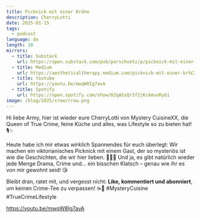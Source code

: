 ```yaml
---
title: Picknick mit einer Krähe
description: CherryLotti
date: 2025-01-15
tags:
  - podcast
language: de
length: 10
mirrors:
  - title: Substack
    url: https://open.substack.com/pub/porschuetz/p/picknick-mit-einer-krahe?r=504kj1&utm_campaign=post&utm_medium=web&showWelcomeOnShare=true
  - title: Medium
    url: https://aestheticaltherapy.medium.com/picknick-mit-einer-kr%C3%A4he-cfb847a3ead2
  - title: Youtube
    url: https://youtu.be/mwqW8Ig7avA
  - title: Spotify
    url: https://open.spotify.com/show/6ZqASsQrSf2jKckmuvRyb1
image: /blog/2025/crow/crow.png
---
```

Hi liebe Army, hier ist wieder eure CherryLotti von Mystery CuisineXX, die Queen of True Crime, feine Küche und alles, was Lifestyle so zu bieten hat! 🎙✨ 

Heute habe ich mir etwas *wirklich* Spannendes für euch überlegt: Wir machen ein viktorianisches Picknick mit einem Gast, der so mysteriös ist wie die Geschichten, die wir hier lieben. 🕵️‍♀️🍷 Und ja, es gibt natürlich wieder jede Menge Drama, Crime und… ein bisschen Klatsch – genau wie ihr es von mir gewohnt seid! 😘 

Bleibt dran, ratet mit, und vergesst nicht: **Like, kommentiert und abonniert**, um keinen Crime-Tee zu verpassen! ☕🔪 #MysteryCuisine #TrueCrimeLifestyle

https://youtu.be/mwqW8Ig7avA

